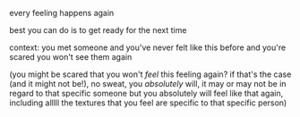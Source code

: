 every feeling happens again

best you can do is to get ready for the next time

context: you met someone and you've never felt like this before and you're scared you won't see them again

(you might be scared that you won't *feel* this feeling again? if that's the case (and it might not be!), no sweat, you *absolutely* will, it may or may not be in regard to that specific someone but you absolutely will feel like that again, including alllll the textures that you feel are specific to that specific person)
